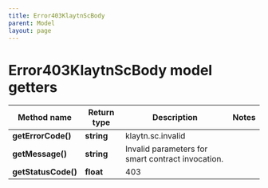 ```yaml
---
title: Error403KlaytnScBody
parent: Model
layout: page
---
```


# Error403KlaytnScBody model getters

Method name | Return type | Description | Notes
------------ | ------------- | ------------- | -------------
**getErrorCode()** | **string** | klaytn.sc.invalid |
**getMessage()** | **string** | Invalid parameters for smart contract invocation. |
**getStatusCode()** | **float** | 403 |

